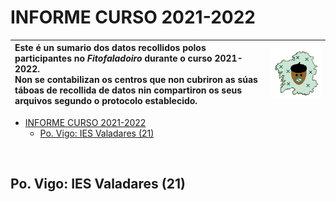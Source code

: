<link rel="stylesheet" href="css/estilo.css">

# INFORME CURSO 2021-2022



| Este é un sumario dos datos recollidos polos participantes no _Fitofaladoiro_ durante o curso 2021-2022.   <br />Non se contabilizan os centros que non cubriron as súas táboas de recollida de datos nin compartiron os seus arquivos segundo o protocolo establecido. | <img src='img/fitofaladoiro_animado_transparente.gif'> |
| :--- | --- |


  - [INFORME CURSO 2021-2022](#informe-curso-2021-2022)
    - [Po. Vigo: IES Valadares (21)](#po-vigo-ies-valadares-21)


<br />
<div class='divpart'>
<div class='divpartit'>

## Po. Vigo: IES Valadares (21)

</div>


</div>

